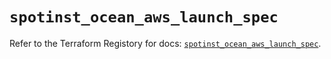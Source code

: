 # `spotinst_ocean_aws_launch_spec`

Refer to the Terraform Registory for docs: [`spotinst_ocean_aws_launch_spec`](https://www.terraform.io/docs/providers/spotinst/r/ocean_aws_launch_spec).
